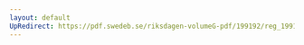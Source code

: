 ```yaml
---
layout: default
UpRedirect: https://pdf.swedeb.se/riksdagen-volumeG-pdf/199192/reg_199192/reg_199192_0506.pdf
---
```

